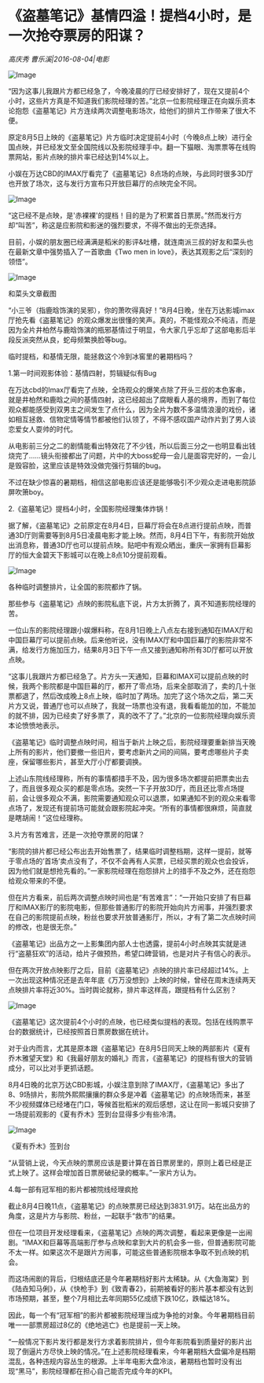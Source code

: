 # 《盗墓笔记》基情四溢！提档4小时，是一次抢夺票房的阳谋？

*高庆秀 曹乐溪|2016-08-04|电影*

![Image](http://static.ylzbl.com/uploads/ueditor/php/upload/image/20170815/1502778068618195.jpeg)

“因为这事儿我跟片方都已经急了，今晚凌晨的厅已经安排好了，现在又提前4个小时，这些片方真是不知道我们影院经理的苦。”北京一位影院经理正在向娱乐资本论抱怨《盗墓笔记》片方连续两次调整电影场次，给他们的排片工作带来了很大不便。

原定8月5日上映的《盗墓笔记》片方临时决定提前4小时（今晚8点上映）进行全国点映，并已经发文至全国院线以及影院经理手中。翻一下猫眼、淘票票等在线购票网站，影片点映的排片率已经达到14%以上。

小娱在万达CBD的IMAX厅看完了《盗墓笔记》8点场的点映，与此同时很多3D厅也开放了场次，这与发行方宣布只开放巨幕厅的点映完全不同。

![Image](http://p3.pstatp.com/large/322900017af74754501e)

“这已经不是点映，是'赤裸裸'的提档！目的是为了积累首日票房。”然而发行方却“叫苦”，称这是应影院和影迷的强烈要求，不得不做出的无奈选择。

目前，小娱的朋友圈已经满满是稻米的影评&吐槽，就连南派三叔的好友和菜头也在最新文章中强势插入了一首歌曲《Two men in love》，表达其观影之后“深刻的领悟”。

![Image](http://p3.pstatp.com/large/322b0001eff472ed27f7)

和菜头文章截图

“小三爷（指鹿晗饰演的吴邪），你的萧吹得真好！”8月4日晚，坐在万达影城imax厅抢先看《盗墓笔记》的观众爆发出很懂的笑声。真的，不能怪观众不纯洁，而是因为全片井柏然与鹿晗饰演的瓶邪基情过于明显，令大家几乎忘却了这部电影后半段反派突然从良，蛇母频繁换脸等bug。

临时提档，和基情无限，能拯救这个冷到冰窖里的暑期档吗？

1.第一时间观影体验：基情四射，剪辑疑似有Bug

在万达cbd的Imax厅看完了点映，全场观众的爆笑点除了开头三叔的本色客串，就是井柏然和鹿晗之间的基情四射，这已经超出了腐眼看人基的境界，而到了每位观众都能感受到双男主之间发生了点什么，因为全片为数不多温情浪漫的戏份，诸如相互拯救、信物定情等情节都被他们认领了，不得不感叹国产动作片到了男人谈恋爱女人耍帅的时代。

从电影前三分之二的剧情能看出特效花了不少钱，所以后面三分之一也明显看出钱烧完了……镜头衔接都出了问题，片中的大boss蛇母一会儿是面容完好的，一会儿是毁容脸，这里应该是特效没做完强行剪辑的bug。

不过在缺少惊喜的暑期档，相信这部电影应该还是能够吸引不少观众走进电影院舔屏吹箫boy。

2.《盗墓笔记》提档4小时，全国影院经理集体炸锅！

据了解，《盗墓笔记》之前原定在8月4日，巨幕厅将会在8点进行提前点映，而普通3D厅则需要等到8月5日凌晨电影才能上映。然而，8月4日下午，有影院开始放出消息称，普通3D厅也可以提前点映。贴吧中有观众晒出，重庆一家拥有巨幕影厅的恒大金碧天下影城可以在晚上8点10分提前观看。

![Image](http://p9.pstatp.com/large/322b0001eff573091a5b)

各种临时调整排片，让全国的影院都炸了锅。

那些参与《盗墓笔记》点映的影院私底下说，片方太折腾了，真不知道影院经理的苦。

一位山东的影院经理跟小娱爆料称，在8月1日晚上八点左右接到通知在IMAX厅和中国巨幕厅可以提前点映。后来他听说，没有IMAX厅和中国巨幕厅的影院非常不满，给发行方施加压力，结果8月3日下午一点又接到通知称所有3D厅都可以开放点映。

“这事儿我跟片方都已经急了。片方头一天通知，巨幕和IMAX可以提前点映的时候，我两个影院都是中国巨幕的厅，都开了零点场，后来全部取消了，卖的几十张票都退了，然后改成晚上8点上映，临时加了两场。加完了这个场次之后，第二天片方又说，普通厅也可以点映了，我就一场票也没有退，我看看能加的加，不能加的就不排，因为已经卖了好多票了，真的改不了了。”北京的一位影院经理向娱乐资本论愤愤地表示。

《盗墓笔记》临时调整点映时间，相当于新片上映之后，影院经理要重新排当天晚上所有的影片，他们要撤一些旧片，要考虑新片之间的间隔，要考虑哪些片子卖座，保留哪些影片，甚至大厅小厅都要调换。

上述山东院线经理称，所有的事情都措手不及，因为很多场次都提前把票卖出去了，而且很多观众买的都是零点场。突然一下子开放3D厅，而且还比零点场提前，会让很多观众不满，影院需要通知观众可以退票，如果通知不到的观众来看零点场了，发现还有提前场可能就会跟影院起冲突。“所有的事情都很麻烦，简直就是瞎胡闹！”这位经理称。

3.片方有苦难言，还是一次抢夺票房的阳谋？

“影院的排片都已经公布出去开始售票了，结果临时调整档期，这样一提前，就等于零点场的’首场’卖点没有了，不仅不会再有人买票，已经买票的观众也会投诉，因为他们就是想抢先看的。”一家影院经理在抱怨排片上的措手不及之外，还在抱怨给观众带来的不便。

但在片方看来，前后两次调整点映时间也是“有苦难言”：“一开始只安排了有巨幕厅和IMAX影厅的影院电影，但那些普通影厅的影院开始向片方闹事，并强烈要求在自己的影院提前点映，粉丝也要求开放普通影厅，所以，才有了第二次点映时间的修改，也是很无奈。”

《盗墓笔记》出品方之一上影集团内部人士也透露，提前4小时点映其实就是进行“盗墓狂欢”的活动，给片子做预热，希望口碑营销，也是对片子有信心的表示。

但在两次开放点映影厅之后，目前《盗墓笔记》点映的排片率已经超过14%。上一次出现这种情况还是去年年底《万万没想到》上映的时候，曾经在周末连续两天点映排片率将近30%。当时舆论就称，排片率这样高，跟提档有什么区别？

![Image](http://p3.pstatp.com/large/320a000383f960c8671a)

《盗墓笔记》这次提前4个小时的点映，也已经类似提档的表现。包括在线购票平台的数据统计，已经按照首日票房数据在统计。

对于业内而言，尤其是原本跟《盗墓笔记》在8月5日同天上映的两部影片《夏有乔木雅望天堂》和《我最好朋友的婚礼》而言，《盗墓笔记》的提档有很大的营销成分，可以比对手更抓话题。

8月4日晚的北京万达CBD影城，小娱注意到除了IMAX厅，《盗墓笔记》多出了8、9场排片，影院外熙熙攘攘的群众多是冲着《盗墓笔记》的点映场而来，甚至不少视频媒体已经堵在门口，等候首批稻米的观后感想，这让在同一影城只安排了一场提前观影的《夏有乔木》签到台显得多少有些冷清。

![Image](http://p3.pstatp.com/large/320a000383fda34968ad)

《夏有乔木》签到台

“从营销上说，今天点映的票房应该是要计算在首日票房里的，原则上着已经是正式上映了。这样会增加首日票房破纪录的概率。”一家片方认为。

4.每一部有冠军相的影片都被院线经理疯抢

截止8月4日晚11点，《盗墓笔记》的点映票房已经达到3831.91万。站在出品方的角度，这是片方与影院、粉丝，一起联手“救市”的结果。

但在一位项目开发经理看来，《盗墓笔记》点映的两次调整，看起来更像是一出闹剧。“IMAX和巨幕等高端影厅参与点映和拿到大片的机会多一些，但普通影院可能不太一样。如果这次不是跟片方闹事，可能这些普通影院根本争取不到点映的机会。

而这场闹剧的背后，归根结底还是今年暑期档好影片太稀缺。从《大鱼海棠》到《陆垚知马俐》，从《快枪手》到《致青春2》，前期被看好的影片基本都没有达到市场预期，甚至，整个7月相比去年同期55亿成绩下跌10亿，跌幅达18%。

因此，每一个有“冠军相”的影片都被影院经理当成为争抢的对象。今年暑期档目前唯一一部票房超过8亿的《绝地逃亡》也是提前一天上映。

“一般情况下影片发行都是发行方求着影院排片，但今年影院看到质量好的影片出现了倒逼片方尽快上映的情况。”在上述影院经理看来，今年暑期档大盘偏冷是档期混乱，各种违规内容丛生的根源。上半年电影大盘冷淡，暑期档也暂时没有出现“黑马”，影院经理都在担心自己能否完成今年的KPI。

